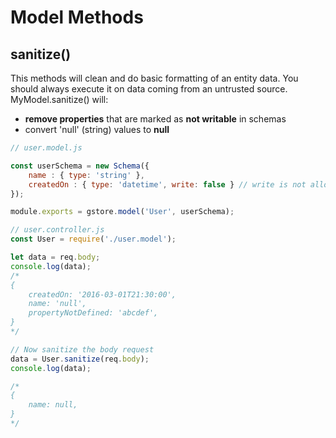# Model Methods

## sanitize()

This methods will clean and do basic formatting of an entity data. You should always execute it on data coming from an untrusted source.  MyModel.sanitize() will:

- **remove properties** that are marked as **not writable** in schemas
- convert 'null' (string) values to **null**

```js
// user.model.js

const userSchema = new Schema({
    name : { type: 'string' },
    createdOn : { type: 'datetime', write: false } // write is not allowed
});

module.exports = gstore.model('User', userSchema);

```

```js
// user.controller.js
const User = require('./user.model');

let data = req.body;
console.log(data);
/*
{
    createdOn: '2016-03-01T21:30:00',
    name: 'null',
    propertyNotDefined: 'abcdef',
}
*/

// Now sanitize the body request
data = User.sanitize(req.body);
console.log(data);

/*
{
    name: null,
}
*/

```